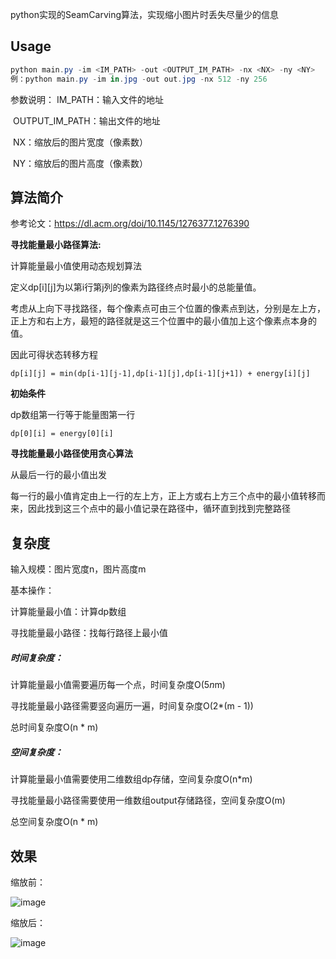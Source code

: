 python实现的SeamCarving算法，实现缩小图片时丢失尽量少的信息



## Usage

```powershell
python main.py -im <IM_PATH> -out <OUTPUT_IM_PATH> -nx <NX> -ny <NY>
例：python main.py -im in.jpg -out out.jpg -nx 512 -ny 256
```

参数说明：
	IM_PATH：输入文件的地址

​	OUTPUT_IM_PATH：输出文件的地址

​	NX：缩放后的图片宽度（像素数）

​	NY：缩放后的图片高度（像素数）



## 算法简介

参考论文：https://dl.acm.org/doi/10.1145/1276377.1276390

**寻找能量最小路径算法:**

计算能量最小值使用动态规划算法

定义dp\[i][j]为以第i行第j列的像素为路径终点时最小的总能量值。

考虑从上向下寻找路径，每个像素点可由三个位置的像素点到达，分别是左上方，正上方和右上方，最短的路径就是这三个位置中的最小值加上这个像素点本身的值。

因此可得状态转移方程

```dp[i][j] = min(dp[i-1][j-1],dp[i-1][j],dp[i-1][j+1]) + energy[i][j]```

**初始条件**

dp数组第一行等于能量图第一行

```dp[0][i] = energy[0][i]```

**寻找能量最小路径使用贪心算法**

从最后一行的最小值出发

每一行的最小值肯定由上一行的左上方，正上方或右上方三个点中的最小值转移而来，因此找到这三个点中的最小值记录在路径中，循环直到找到完整路径



## 复杂度

输入规模：图片宽度n，图片高度m

基本操作：

计算能量最小值：计算dp数组

寻找能量最小路径：找每行路径上最小值

##### 时间复杂度：

计算能量最小值需要遍历每一个点，时间复杂度O(5*n*m)

寻找能量最小路径需要竖向遍历一遍，时间复杂度O(2*(m - 1))

总时间复杂度O(n * m)

 

##### 空间复杂度：

计算能量最小值需要使用二维数组dp存储，空间复杂度O(n*m)

寻找能量最小路径需要使用一维数组output存储路径，空间复杂度O(m)

总空间复杂度O(n * m)



## 效果

缩放前：

![image](https://github.com/novelvast/SeamCarving/assets/113240184/99d67597-592f-45c3-a944-ad24474d276f)



缩放后：

![image](https://github.com/novelvast/SeamCarving/assets/113240184/279cd455-26eb-49df-b1b7-e1c30c03ee74)

